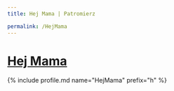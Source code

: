 ```yaml
---
title: Hej Mama | Patromierz

permalink: /HejMama
---
```


# [Hej Mama](https://patronite.pl/HejMama)

{% include profile.md name="HejMama" prefix="h" %}
